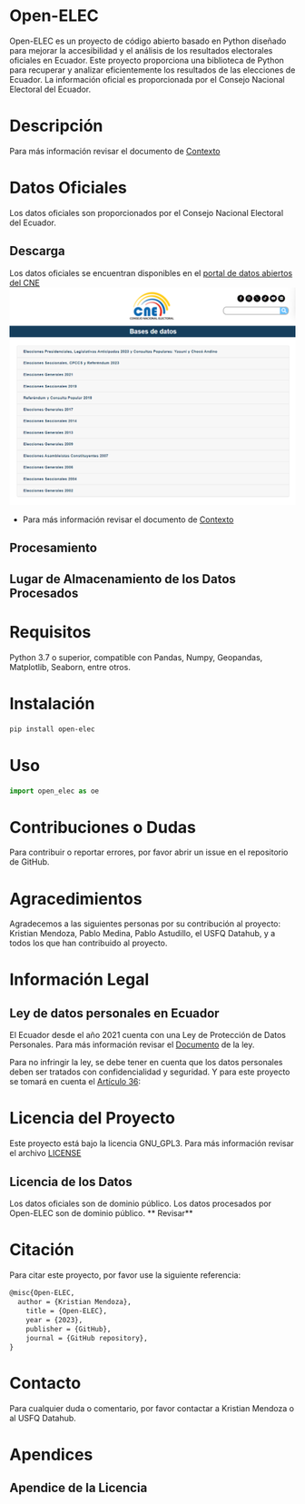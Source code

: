 # Open-ELEC
Open-ELEC es un proyecto de código abierto basado en Python diseñado para mejorar la accesibilidad y el análisis de los resultados electorales oficiales en Ecuador. Este proyecto proporciona una biblioteca de Python para recuperar y analizar eficientemente los resultados de las elecciones de Ecuador. La información oficial es proporcionada por el Consejo Nacional Electoral del Ecuador.
# Descripción



Para más información revisar el documento de [Contexto](Context.md)
# Datos Oficiales
Los datos oficiales son proporcionados por el Consejo Nacional Electoral del Ecuador.

## Descarga
Los datos oficiales se encuentran disponibles en el [portal de datos abiertos del CNE](https://www.cne.gob.ec/estadisticas/bases-de-datos/)
![CNE](assests/CNE_bases_de_datos.png)



* Para más información revisar el documento de [Contexto](Context.md)   
## Procesamiento
## Lugar de Almacenamiento de los Datos Procesados

# Requisitos
Python 3.7 o superior, compatible con Pandas, Numpy, Geopandas, Matplotlib, Seaborn, entre otros.

# Instalación
```bash
pip install open-elec
```

# Uso

```python
import open_elec as oe
```


# Contribuciones o Dudas
Para contribuir o reportar errores, por favor abrir un issue en el repositorio de GitHub.


# Agracedimientos
Agradecemos a las siguientes personas por su contribución al proyecto:
Kristian Mendoza,
Pablo Medina,
Pablo Astudillo,
el USFQ Datahub,
y a todos los que han contribuido al proyecto.


# Información Legal
## Ley de datos personales en Ecuador
El Ecuador desde el año 2021 cuenta con una Ley de Protección de Datos Personales. Para más información revisar el [Documento](https://www.finanzaspopulares.gob.ec/wp-content/uploads/2021/07/ley_organica_de_proteccion_de_datos_personales.pdf) de la ley.

Para no infringir la ley, se debe tener en cuenta que los datos personales deben ser tratados con confidencialidad y seguridad.
Y para este proyecto se tomará en cuenta el [Artículo 36](art36.md):





# Licencia del Proyecto
Este proyecto está bajo la licencia GNU_GPL3. Para más información revisar el archivo [LICENSE](LICENSE.TXT)
## Licencia de los Datos
Los datos oficiales son de dominio público. 
Los datos procesados por Open-ELEC son de dominio público. ** Revisar**


# Citación
Para citar este proyecto, por favor use la siguiente referencia:
```
@misc{Open-ELEC,
  author = {Kristian Mendoza},
    title = {Open-ELEC},
    year = {2023},
    publisher = {GitHub},
    journal = {GitHub repository},    
}
```
# Contacto
Para cualquier duda o comentario, por favor contactar a Kristian Mendoza o al USFQ Datahub.



# Apendices
## Apendice de la Licencia
